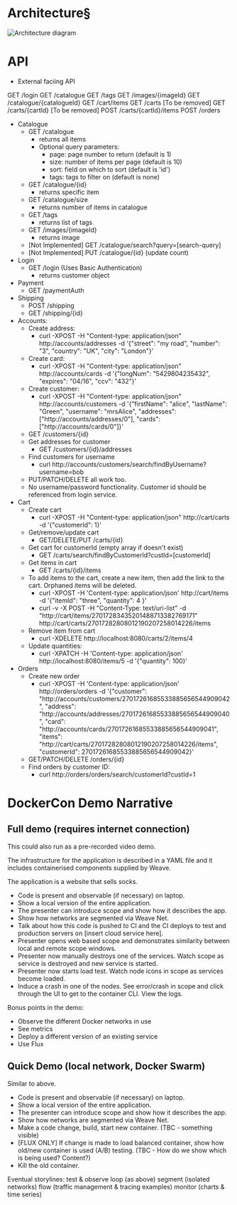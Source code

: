 # Architecture§
![Architecture diagram](https://github.com/ContainerSolutions/weaveDemo/raw/master/docs/images/Architecture.png "Architecture")

# API

- External faciing API

GET /login
GET /catalogue
GET /tags
GET /images/{imageId}
GET /catalogue/{catalogueId}
GET /cart/items
GET /carts  [To be removed]
GET /carts/{cartId} [To be removed]
POST /carts/{cartId}/items
POST /orders


- Catalogue
    - GET /catalogue
        - returns all items
        - Optional query parameters:
            - page: page number to return (default is 1)
            - size: number of items per page (default is 10)
            - sort: field on which to sort (default is 'id')
            - tags: tags to filter on (default is none)
    - GET /catalogue/{id}
        - returns specific item
    - GET /catalogue/size
        - returns number of items in catalogue
    - GET /tags
        - returns list of tags
    - GET /images/{imageId}
        - returns image
    - [Not Implemented] GET /catalogue/search?query=[search-query]
    - [Not Implemented] PUT /catalogue/{id} (update count)
- Login
    - GET /login (Uses Basic Authentication)
        - returns customer object
- Payment
    - GET /paymentAuth
- Shipping
    - POST /shipping
    - GET /shipping/{id}
- Accounts:
    - Create address:
        - curl -XPOST -H "Content-type: application/json" http://accounts/addresses -d '{"street": "my road", "number": "3", "country": "UK", "city": "London"}'
    - Create card: 
        - curl -XPOST -H "Content-type: application/json" http://accounts/cards -d '{"longNum": "5429804235432", "expires": "04/16", "ccv": "432"}'
    - Create customer:
        - curl -XPOST -H "Content-type: application/json" http://accounts/customers -d '{"firstName": "alice", "lastName": "Green", "username": "mrsAlice", "addresses": ["http://accounts/addresses/0"], "cards": ["http://accounts/cards/0"]}'
    - GET /customers/{id}
    - Get addresses for customer
        - GET /customers/{id}/addresses
    - Find customers for username
        - curl http://accounts/customers/search/findByUsername?username=bob  
    - PUT/PATCH/DELETE all work too.
    - No username/password functionality. Customer id should be referenced from login service.
- Cart
    - Create cart    
        - curl -XPOST -H "Content-type: application/json" http://cart/carts -d '{"customerId": 1}' 
    - Get/remove/update cart
        - GET/DELETE/PUT /carts/{id}
    - Get cart for customerId (empty array if doesn't exist)
        - GET /carts/search/findByCustomerId?custId=[customerId]
    - Get items in cart
        - GET /carts/{id}/items
    - To add items to the cart, create a new item, then add the link to the cart. Orphaned items will be deleted.
        - curl -XPOST -H 'Content-type: application/json' http://cart/items -d '{"itemId": "three", "quantity": 4 }'    
        - curl -v -X POST -H "Content-Type: text/uri-list" -d "http://cart/items/27017283435201488713382769171" http://cart/carts/27017282808012190207258014226/items
    - Remove item from cart
        - curl -XDELETE http://localhost:8080/carts/2/items/4
    - Update quantities:
        - curl -XPATCH -H 'Content-type: application/json' http://localhost:8080/items/5 -d '{"quantity": 100}'
- Orders
    - Create new order
        - curl -XPOST -H 'Content-type: application/json' http://orders/orders -d '{"customer": "http://accounts/customers/27017261685533885656544909042", "address": "http://accounts/addresses/27017261685533885656544909040", "card": "http://accounts/cards/27017261685533885656544909041", "items": "http://cart/carts/27017282808012190207258014226/items", "customerId": 27017261685533885656544909042}'
    - GET/PATCH/DELETE /orders/{id}
    - Find orders by customer ID:
        - curl http://orders/orders/search/customerId?custId=1

# DockerCon Demo Narrative
## Full demo (requires internet connection)
This could also run as a pre-recorded video demo.

The infrastructure for the application is described in a YAML file and it includes containerised components supplied by Weave.

The application is a website that sells socks.

* Code is present and observable (if necessary) on laptop.
* Show a local version of the entire application.
* The presenter can introduce scope and show how it describes the app.
* Show how networks are segmented via Weave Net.
* Talk about how this code is pushed to CI and the CI deploys to test and production servers on [insert cloud service here].
* Presenter opens web based scope and demonstrates similarity between local and remote scope windows.
* Presenter now manually destroys one of the services. Watch scope as service is destroyed and new service is started.
* Presenter now starts load test. Watch node icons in scope as services become loaded.
* Induce a crash in one of the nodes. See error/crash in scope and click through the UI to get to the container CLI. View the logs.

Bonus points in the demo:
* Observe the different Docker networks in use
* See metrics
* Deploy a different version of an existing service
* Use Flux

## Quick Demo (local network, Docker Swarm)
Similar to above.
* Code is present and observable (if necessary) on laptop.
* Show a local version of the entire application.
* The presenter can introduce scope and show how it describes the app.
* Show how networks are segmented via Weave Net.
* Make a code change, build, start new container. (TBC - something visible)
* [FLUX ONLY] If change is made to load balanced container, show how old/new container is used (A/B) testing. (TBC - How do we show which is being used? Content?)
* Kill the old container.


Eventual storylines: 
test & observe loop (as above)
segment (isolated networks)
flow (traffic management & tracing examples) 
monitor (charts & time series)
